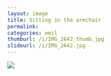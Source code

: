 ```yaml
---
layout: image
title: Sitting in the armchair
permalink: 
categories: emil
thumburl: /i/IMG_2642_thumb.jpg
slideurl: /i/IMG_2642.jpg 
---
```

![]({{site.url}}/i/IMG_2642.jpg)


